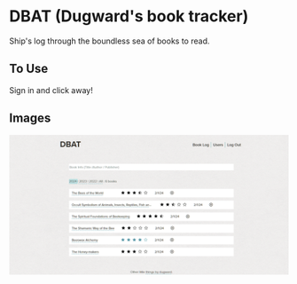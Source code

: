 # DBAT (Dugward's book tracker)

Ship's log through the boundless sea of books to read.

## To Use

Sign in and click away!

## Images

![Example image 1](public/thumb.png)
